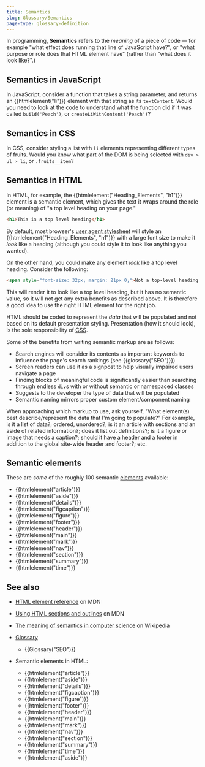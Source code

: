 ```yaml
---
title: Semantics
slug: Glossary/Semantics
page-type: glossary-definition
---
```


In programming, **Semantics** refers to the _meaning_ of a piece of code — for example "what effect does running that line of JavaScript have?", or "what purpose or role does that HTML element have" (rather than "what does it look like?".)

## Semantics in JavaScript

In JavaScript, consider a function that takes a string parameter, and returns an {{htmlelement("li")}} element with that string as its `textContent`. Would you need to look at the code to understand what the function did if it was called `build('Peach')`, or `createLiWithContent('Peach')`?

## Semantics in CSS

In CSS, consider styling a list with `li` elements representing different types of fruits. Would you know what part of the DOM is being selected with `div > ul > li`, or `.fruits__item`?

## Semantics in HTML

In HTML, for example, the {{htmlelement("Heading_Elements", "h1")}} element is a semantic element, which gives the text it wraps around the role (or meaning) of "a top level heading on your page."

```html
<h1>This is a top level heading</h1>
```

By default, most browser's [user agent stylesheet](/en-US/docs/Web/CSS/Cascade#user-agent_stylesheets) will style an {{htmlelement("Heading_Elements", "h1")}} with a large font size to make it _look_ like a heading (although you could style it to look like anything you wanted).

On the other hand, you could make any element _look_ like a top level heading. Consider the following:

```html
<span style="font-size: 32px; margin: 21px 0;">Not a top-level heading!</span>
```

This will render it to look like a top level heading, but it has no semantic value, so it will not get any extra benefits as described above. It is therefore a good idea to use the right HTML element for the right job.

HTML should be coded to represent the _data_ that will be populated and not based on its default presentation styling. Presentation (how it should look), is the sole responsibility of [CSS](/en-US/docs/Web/CSS).

Some of the benefits from writing semantic markup are as follows:

- Search engines will consider its contents as important keywords to influence the page's search rankings (see {{glossary("SEO")}})
- Screen readers can use it as a signpost to help visually impaired users navigate a page
- Finding blocks of meaningful code is significantly easier than searching through endless `div`s with or without semantic or namespaced classes
- Suggests to the developer the type of data that will be populated
- Semantic naming mirrors proper custom element/component naming

When approaching which markup to use, ask yourself, "What element(s) best describe/represent the data that I'm going to populate?" For example, is it a list of data?; ordered, unordered?; is it an article with sections and an aside of related information?; does it list out definitions?; is it a figure or image that needs a caption?; should it have a header and a footer in addition to the global site-wide header and footer?; etc.

## Semantic elements

These are _some_ of the roughly 100 semantic [elements](/en-US/docs/Web/HTML/Element) available:

- {{htmlelement("article")}}
- {{htmlelement("aside")}}
- {{htmlelement("details")}}
- {{htmlelement("figcaption")}}
- {{htmlelement("figure")}}
- {{htmlelement("footer")}}
- {{htmlelement("header")}}
- {{htmlelement("main")}}
- {{htmlelement("mark")}}
- {{htmlelement("nav")}}
- {{htmlelement("section")}}
- {{htmlelement("summary")}}
- {{htmlelement("time")}}

## See also

- [HTML element reference](/en-US/docs/Web/HTML/Element#inline_text_semantics) on MDN
- [Using HTML sections and outlines](/en-US/docs/Web/HTML/Element/Heading_Elements#usage_notes) on MDN
- [The meaning of semantics in computer science](https://en.wikipedia.org/wiki/Semantics#Computer_science) on Wikipedia
- [Glossary](/en-US/docs/Glossary)

  - {{Glossary("SEO")}}

- Semantic elements in HTML:

  - {{htmlelement("article")}}
  - {{htmlelement("aside")}}
  - {{htmlelement("details")}}
  - {{htmlelement("figcaption")}}
  - {{htmlelement("figure")}}
  - {{htmlelement("footer")}}
  - {{htmlelement("header")}}
  - {{htmlelement("main")}}
  - {{htmlelement("mark")}}
  - {{htmlelement("nav")}}
  - {{htmlelement("section")}}
  - {{htmlelement("summary")}}
  - {{htmlelement("time")}}
  - {{htmlelement("aside")}}
